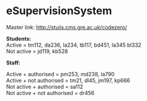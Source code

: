 # eSupervisionSystem

Master link: http://stuiis.cms.gre.ac.uk/codezero/

<p>
<b>Students:</b>
<br />
Active = tm112, da236, la234, tb117, bd451, la345 bl332
<br />
Not active = jd119, kb528
</p>

<p>
<b>Staff:</b>
<br />

Active + authorised = pm253, md238, la790
<br />
Active + not authorised = tm21, dl45, jm197, kp666
<br />
Not active + authorised = sa112
<br />
Not active + not authorised = dr456
</p>
